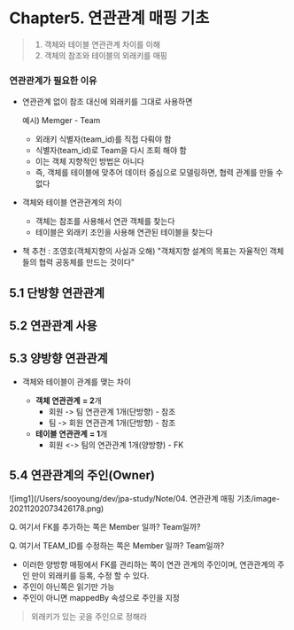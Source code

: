 # Chapter5. 연관관계 매핑 기초

> 1. 객체와 테이블 연관관계 차이를 이해
> 2. 객체의 참조와 테이블의 외래키를 매핑

### 연관관계가 필요한 이유

- 연관관계 없이 참조 대신에 외래키를 그대로 사용하면

  예시) Memger - Team 

  - 외래키 식별자(team_id)를 직접 다뤄야 함
  - 식별자(team_id)로 Team을 다시 조회 해야 함
  - 이는 객체 지향적인 방법은 아니다
  - 즉, 객체를 테이블에 맞추어 데이터 중심으로 모델링하면, 협력 관계를 만들 수 없다

- 객체와 테이블 연관관계의 차이

  - 객체는 참조를 사용해서 연관 객체를 찾는다
  - 테이블은 외래키 조인을 사용해 연관된 테이블을 찾는다

- 책 추천 : 조영호(객체지향의 사실과 오해)
  "객체지향 설계의 목표는 자율적인 객체들의 협력 공동체를 만드는 것이다"



## 5.1 단방향 연관관계







## 5.2 연관관계 사용





## 5.3 양방향 연관관계

- 객체와 테이블이 관계를 맺는 차이

  - **객체 연관관계** **= 2**개
    - 회원 -> 팀 연관관계 1개(단방향) - 참조
    - 팀 -> 회원 연관관계 1개(단방향) - 참조
  - **테이블 연관관계** **= 1**개
    - 회원 <-> 팀의 연관관계 1개(양방향) - FK

  



## 5.4 연관관계의 주인(Owner)

![img1](/Users/sooyoung/dev/jpa-study/Note/04. 연관관계 매핑 기초/image-20211202073426178.png)

Q. 여기서 FK를 추가하는 쪽은 Member 일까? Team일까?

Q. 여기서 TEAM_ID를 수정하는 쪽은 Member 일까? Team일까?

- 이러한 양방향 매핑에서 FK를 관리하는 쪽이 연관 관계의 주인이며, 연관관계의 주인 만이 외래키를 등록, 수정 할 수 있다. 
- 주인이 아닌쪽은 읽기만 가능
- 주인이 아니면 mappedBy 속성으로 주인을 지정

> 외래키가 있는 곳을 주인으로 정해라